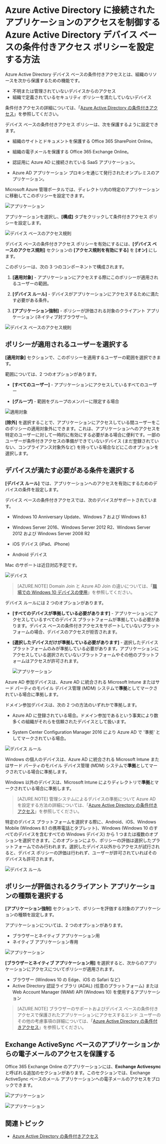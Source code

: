 <properties
	pageTitle="Azure Active Directory に接続されたアプリケーションのアクセスを制御する Azure Active Directory デバイス ベースの条件付きアクセス ポリシーを設定する方法"
	description="IT 管理者が Azure AD に接続されたアプリケーション用のデバイス ベースの条件付きアクセス ポリシーを設定する方法について説明します。"
	services="active-directory"
	documentationCenter=""
	authors="markusvi"
	manager="femila"
	editor=""/>

<tags
	ms.service="active-directory"
	ms.workload="identity"
	ms.tgt_pltfrm="na"
	ms.devlang="na"
	ms.topic="article"
	ms.date="08/09/2016"
	ms.author="markvi"/>


# Azure Active Directory に接続されたアプリケーションのアクセスを制御する Azure Active Directory デバイス ベースの条件付きアクセス ポリシーを設定する方法 


Azure Active Directory デバイス ベースの条件付きアクセスとは、組織のリソースを次から保護するための機能です。

- 不明または管理されていないデバイスからのアクセス
- 組織で定義されているセキュリティ ポリシーを満たしていないデバイス

条件付きアクセスの詳細については、「[Azure Active Directory の条件付きアクセス](active-directory-conditional-access.md)」を参照してください。

デバイス ベースの条件付きアクセス ポリシーは、次を保護するように設定できます。

- 組織のサイトとドキュメントを保護する Office 365 SharePoint Online。

- 組織の電子メールを保護する Office 365 Exchange Online。

- 認証用に Azure AD に接続されている SaaS アプリケーション。

- Azure AD アプリケーション プロキシを通じて発行されたオンプレミスのアプリケーション。


Microsoft Azure 管理ポータルでは、ディレクトリ内の特定のアプリケーションに移動してこのポリシーを設定できます。

 
  ![アプリケーション](./media/active-directory-conditional-access-policy-connected-applications/01.png "アプリケーション")


アプリケーションを選択し、**[構成]** タブをクリックして条件付きアクセス ポリシーを設定します。


  ![デバイス ベースのアクセス規則](./media/active-directory-conditional-access-policy-connected-applications/02.png "デバイス ベースのアクセス規則")


 

デバイス ベースの条件付きアクセス ポリシーを有効にするには、**[デバイス ベースのアクセス規則]** セクションの **[アクセス規則を有効にする]** を **[オン]** にします。

このポリシーは、次の 3 つのコンポーネントで構成されます。

1. **[適用対象]** - アプリケーションにアクセスする際にこのポリシーが適用されるユーザーの範囲。

2. **[デバイス ルール]** - デバイスがアプリケーションにアクセスするために満たす必要がある条件。

3. **[アプリケーション強制]** - ポリシーが評価される対象のクライアント アプリケーション (ネイティブ対ブラウザー)。

  ![デバイス ベースのアクセス規則](./media/active-directory-conditional-access-policy-connected-applications/03.png "デバイス ベースのアクセス規則")
 

## ポリシーが適用されるユーザーを選択する 

**[適用対象]** セクションで、このポリシーを適用するユーザーの範囲を選択できます。

範囲については、2 つのオプションがあります。

- **[すべてのユーザー]** - アプリケーションにアクセスしているすべてのユーザー

- **[グループ]** - 範囲をグループのメンバーに限定する場合

![適用対象](./media/active-directory-conditional-access-policy-connected-applications/11.png "適用対象")


**[除外]** を選択することで、アプリケーションにアクセスしている間ユーザーをこのポリシーの適用対象外にできます。これは、アプリケーションへのアクセスを特定のユーザーに対して一時的に有効にする必要がある場合に便利です。一部のユーザーが条件付きアクセスの準備ができていないデバイス (まだ登録されていない、コンプライアンス対象外など) を持っている場合などにこのオプションを選択します。
 

## デバイスが満たす必要がある条件を選択する 

**[デバイス ルール]** では、アプリケーションへのアクセスを有効にするためのデバイスの条件を設定します。

デバイス ベースの条件付きアクセスでは、次のデバイスがサポートされています。

- Windows 10 Anniversary Update、Windows 7 および Windows 8.1

- Windows Server 2016、Windows Server 2012 R2、Windows Server 2012 および Windows Server 2008 R2

- iOS デバイス (iPad、iPhone)

- Android デバイス

Mac のサポートは近日対応予定です。

  ![デバイス](./media/active-directory-conditional-access-policy-connected-applications/04.png "アプリケーション")



 >[AZURE.NOTE] Domain Join と Azure AD Join の違いについては、「[職場での Windows 10 デバイスの使用](active-directory-azureadjoin-windows10-devices.md)」を参照してください。


デバイス ルールには 2 つのオプションがあります。

- **[すべてのデバイスが準拠している必要があります]** - アプリケーションにアクセスしているすべてのデバイス プラットフォームが準拠している必要があります。デバイス ベースの条件付きアクセスをサポートしていないプラットフォームの場合、デバイスのアクセスが拒否されます。

- **[選択したデバイスだけが準拠している必要があります]** - 選択したデバイス プラットフォームのみが準拠している必要があります。アプリケーションにアクセスしている選択されていないプラットフォームやその他のプラットフォームはアクセスが許可されます。

  ![アプリケーション](./media/active-directory-conditional-access-policy-connected-applications/05.png "アプリケーション")



Azure AD 参加デバイスは、Azure AD に統合される Microsoft Intune またはサード パーティのモバイル デバイス管理 (MDM) システムで**準拠**としてマークされている場合に準拠します。

ドメイン参加デバイスは、次の 2 つの方法のいずれかで準拠します。

- Azure AD に登録されている場合。ドメイン参加であるという事実により数多くの組織がそれらを信頼されたデバイスとして扱います。

- System Center Configuration Manager 2016 により Azure AD で '準拠' としてマークされている場合。

 ![デバイス ルール](./media/active-directory-conditional-access-policy-connected-applications/06.png "デバイス ルール")
 

Windows の個人のデバイスは、Azure AD に統合される Microsoft Intune またはサード パーティのモバイル デバイス管理 (MDM) システムで**準拠**としてマークされている場合に準拠します。

Windows 以外のデバイスは、Microsoft Intune によりディレクトリで**準拠**とマークされている場合に準拠します。

 >[AZURE.NOTE] 管理システムによるデバイスの準拠について Azure AD を設定する方法の詳細については、「[Azure Active Directory の条件付きアクセス](active-directory-conditional-access.md)」を参照してください。


特定のデバイス プラットフォームを選択する際に、Android、iOS、Windows Mobile (Windows 8.1 の携帯電話とタブレット)、Windows (Windows 10 のすべてのデバイスを含むすべての Windows デバイス) から 1 つまたは複数のオプションを選択できます。このオプションにより、ポリシーの評価は選択したプラットフォームでのみ行われます。選択したデバイス以外からアクセスが試行されると、デバイス ポリシーの評価は行われず、ユーザーが許可されていればそのデバイスも許可されます。

![デバイス ルール](./media/active-directory-conditional-access-policy-connected-applications/07.png "デバイス ルール")
  

## ポリシーが評価されるクライアント アプリケーションの種類を選択する 

**[アプリケーション強制]** セクションで、ポリシーを評価する対象のアプリケーションの種類を設定します。


アプリケーションについては、2 つのオプションがあります。

- ブラウザーとネイティブ アプリケーション用
- ネイティブ アプリケーション専用


![アプリケーション](./media/active-directory-conditional-access-policy-connected-applications/08.png "アプリケーション")


**[ブラウザーとネイティブ アプリケーション用]** を選択すると、次からのアプリケーションにアクセスについてポリシーが適用されます。

- ブラウザー (Windows 10 の Edge、iOS の Safari など)
- Active Directory 認証ライブラリ (ADAL) (任意のプラットフォーム) または Web Account Manager (WAM) API (Windows 10) を使用するアプリケーション

>[AZURE.NOTE] ブラウザーのサポートおよびデバイス ベースの条件付きアクセスで保護されたアプリケーションにアクセスするエンド ユーザーのその他の考慮事項の詳細については、「[Azure Active Directory の条件付きアクセス](active-directory-conditional-access.md)」を参照してください。

 

## Exchange ActiveSync ベースのアプリケーションからの電子メールのアクセスを保護する 

Office 365 Exchange Online のアプリケーションには、**Exchange Activesync** と呼ばれる追加のセクションがあります。このセクションでは、Exchange ActiveSync ベースのメール アプリケーションへの電子メールのアクセスをブロックできます。

![アプリケーション](./media/active-directory-conditional-access-policy-connected-applications/09.png "アプリケーション")
 
![アプリケーション](./media/active-directory-conditional-access-policy-connected-applications/10.png "アプリケーション")

 
## 関連トピック

- [Azure Active Directory の条件付きアクセス](active-directory-conditional-access.md)

<!---HONumber=AcomDC_0810_2016-->